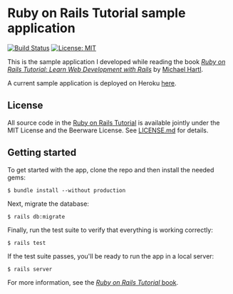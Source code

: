 # Ruby on Rails Tutorial sample application

[![Build Status](https://travis-ci.com/Michael-Tu/rails-tutorials.svg?branch=master)](https://travis-ci.com/Michael-Tu/rails-tutorials)
[![License: MIT](https://img.shields.io/badge/License-MIT-yellow.svg)](https://opensource.org/licenses/MIT)


This is the sample application I developed while reading the 
book [*Ruby on Rails Tutorial:
Learn Web Development with Rails*](https://www.railstutorial.org/)
by [Michael Hartl](http://www.michaelhartl.com/).

A current sample application is deployed on Heroku [here](https://rails-tutorial-sample-app-gan.herokuapp.com).


## License

All source code in the [Ruby on Rails Tutorial](https://www.railstutorial.org/)
is available jointly under the MIT License and the Beerware License. See
[LICENSE.md](LICENSE.md) for details.

## Getting started

To get started with the app, clone the repo and then install the needed gems:

```
$ bundle install --without production
```

Next, migrate the database:

```
$ rails db:migrate
```

Finally, run the test suite to verify that everything is working correctly:

```
$ rails test
```

If the test suite passes, you'll be ready to run the app in a local server:

```
$ rails server
```

For more information, see the
[*Ruby on Rails Tutorial* book](https://www.railstutorial.org/book).
